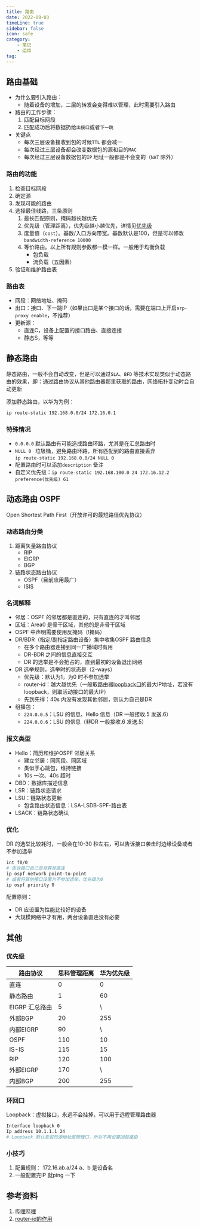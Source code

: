 ```yaml
---
title: 路由  
date: 2022-08-03
timeLine: true
sidebar: false  
icon: safe
category:  
    - 笔记  
    - 运维      
tag:   
---  
```


## 路由基础  

- 为什么要引入路由：  
  - 随着设备的增加，二层的转发会变得难以管理，此时需要引入路由  
- 路由的工作步骤：
  1. 匹配目标网段  
  2. 匹配成功后将数据扔给`出接口`或者`下一跳`  
- 关键点  
  - 每次三层设备接收到包的时候`TTL` 都会减一  
  - 每次经过三层设备都会改变数据包的源和目的`MAC`  
  - 每次经过三层设备数据包的`IP` 地址一般都是不会变的（`NAT` 除外）

### 路由的功能  
1. 检查目标网段  
2. 确定源  
3. 发现可能的路由  
4. 选择最佳线路，三条原则  
   1. 最长匹配原则，掩码越长越优先  
   2. 优先级（管理距离），优先级越小越优先，详情见[优先级](#优先级)  
   3. 度量值（`cost`）。基数/入口方向带宽。基数默认是100，但是可以修改  
     `bandwidth-reference 10000`  
   4. 等价路由。以上所有规则参数都一模一样。一般用于均衡负载  
      - 包负载  
      - 流负载（五因素）
5. 验证和维护路由表  

### 路由表  
- 网段：网络地址、掩码  
- 出口：接口、下一跳IP（如果出口是某个接口的话，需要在端口上开启`arp-proxy enable`，不推荐）
- 更新源：
  - 直连C，设备上配置的接口路由、直接连接
  - 静态S，等等


## 静态路由  
静态路由，一般不会自动改变，但是可以通过`SLA`、`BFD` 等技术实现类似于动态路由的效果，即：通过路由协议从其他路由器那里获取的路由，网络拓扑变动时会自动更新  

添加静态路由，以华为为例：  
```bash
ip route-static 192.168.0.0/24 172.16.0.1
```

### 特殊情况
- `0.0.0.0` 默认路由有可能造成路由环路，尤其是在汇总路由时  
- `NULL 0 ` 垃圾桶，避免路由环路，所有匹配到的路由直接丢弃  
  `ip route-static 192.168.0.0/24 NULL 0`  
- 配置路由时可以添加`description` 备注
- 自定义优先级：`ip route-static 192.168.100.0 24 172.16.12.2 preference(优先级) 61`

## 动态路由 OSPF  
Open Shortest Path First（开放许可的最短路径优先协议）  
### 动态路由分类  
1. 距离矢量路由协议  
   - RIP  
   - EIGRP  
   - BGP  
2. 链路状态路由协议  
   - OSPF（目前应用最广）  
   - ISIS
  
### 名词解释  
- 邻居：OSPF 的邻居都是直连的，只有直连的才叫邻居  
- 区域：Area0 是骨干区域，其他的是非骨干区域  
- OSPF 中声明需要使用反掩码（!掩码） 
- DR/BDR（指定/副指定路由设备）集中收集OSPF 路由信息
  - 在多个路由器连接到同一广播域时有用  
  - DR-BDR 之间的信息直接交互  
  - DR 的选举是不会抢占的，直到最初的设备退出网络
- DR 选举规则，选举时的状态是（2-ways）  
  - 优先级：默认为1，为0 时不参加选举  
  - router-id：越大越优先（一般取路由器[loopback口](#环回口)的最大IP地址，若没有loopback，则取活动接口的最大IP）    
  - 先到先得：40s 内没有发现其他邻居，则认为自己是DR  
- 组播包：  
  - `224.0.0.5`：LSU 的信息、Hello 信息（DR 一般接收.5 发送.6）  
  - `224.0.0.6`：LSU 的信息（非DR 一般接收.6 发送.5）  
  

### 报文类型 
- Hello：简历和维护OSPF 邻居关系  
  - 建立邻居：同网段、同区域
  - 类似于心跳包，维持链接
  - 10s 一次、40s 超时
- DBD：数据库描述信息  
- LSR：链路状态请求  
- LSU：链路状态更新  
  - 包含路由状态信息：LSA-LSDB-SPF-路由表
- LSACK：链路状态确认  

### 优化  
DR 的选举比较耗时，一般会在10-30 秒左右，可以告诉接口袭击时边缘设备或者不参加选举  
```bash
int f0/0
# 告诉接口自己是背靠背直连
ip ospf network point-to-point 
# 或者将其他接口设置为不参加选举，优先级为0
ip ospf priority 0
```  
配置原则：  
- DR 应设置为性能比较好的设备  
- 大规模网络中才有用，两台设备直连没有必要 




## 其他  
### 优先级  

路由协议|思科管理距离|华为优先级  
---|---|---  
直连|0|0  
静态路由|1|60  
EIGRP 汇总路由|5|\  
外部BGP|20|255  
内部EIGRP|90|\  
OSPF|110|10  
IS-IS|115|15  
RIP|120|100  
外部EIGRP|170|\  
内部BGP|200|255  

### 环回口  
Loopback：虚拟接口，永远不会挂掉，可以用于远程管理路由器  
```bash
Interface loopback 0
Ip address 10.1.1.1 24
# Loopback 默认发包的源地址是物理口，所以不用设置回包路由
```

### 小技巧  
1. 配置规则： 172.16.ab.a/24 a、b 是设备名
2. 一般配置完IP 就ping 一下

## 参考资料  
1. [哔哩哔哩](https://www.bilibili.com/video/BV1kE411N7JV)  
2. [router-id的作用](https://blog.51cto.com/woniudream/1610475)
